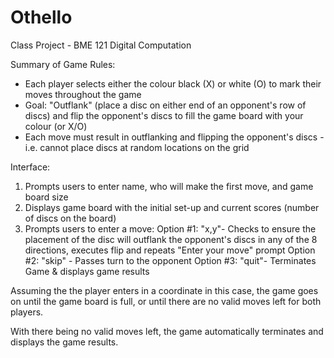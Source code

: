 # Othello
Class Project - BME 121 Digital Computation

Summary of Game Rules:
- Each player selects either the colour black (X) or white (O) to mark their moves throughout the game
- Goal: "Outflank" (place a disc on either end of an opponent's row of discs) and flip the opponent's discs to fill the game board with your colour (or X/O) 
- Each move must result in outflanking and flipping the opponent's discs - i.e. cannot place discs at random locations on the grid 

Interface:
1) Prompts users to enter name, who will make the first move, and game board size 
2) Displays game board with the initial set-up and current scores (number of discs on the board)
3) Prompts users to enter a move:
      Option #1: "x,y"- Checks to ensure the placement of the disc will outflank the opponent's discs in any of the 8 directions, executes flip and repeats "Enter your move" prompt 
      Option #2: "skip" - Passes turn to the opponent 
      Option #3: "quit"- Terminates Game & displays game results 
      
Assuming the the player enters in a coordinate in this case, the game goes on until the game board is full, or until there are no valid moves left for both players.

With there being no valid moves left, the game automatically terminates and displays the game results. 

